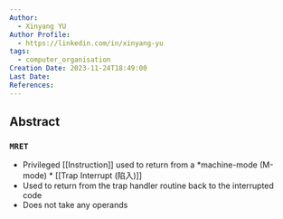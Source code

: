```yaml
---
Author:
  - Xinyang YU
Author Profile:
  - https://linkedin.com/in/xinyang-yu
tags:
  - computer_organisation
Creation Date: 2023-11-24T18:49:00
Last Date: 
References:
---
```

## Abstract


### `MRET`
- Privileged [[Instruction]] used to return from a *machine-mode (M-mode) * [[Trap Interrupt (陷入)]]
- Used to return from the trap handler routine back to the interrupted code
- Does not take any operands
